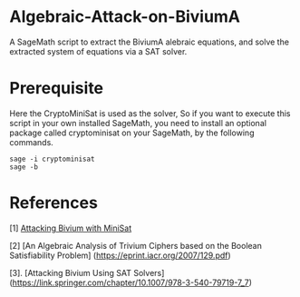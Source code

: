 # Algebraic-Attack-on-BiviumA
A SageMath script to extract the BiviumA alebraic equations, and solve the extracted system of equations via a SAT solver. 
# Prerequisite
Here the CryptoMiniSat is used as the solver, So if you want to execute this script in your own installed SageMath, you need to install an optional package called cryptominisat on your SageMath, by the following commands.  
```
sage -i cryptominisat
sage -b
```
# References
[1] [Attacking Bivium with MiniSat](https://www.cosic.esat.kuleuven.be/ecrypt/stream/papersdir/2007/040.pdf)

[2] [An Algebraic Analysis of Trivium Ciphers based on the Boolean Satisfiability Problem] (https://eprint.iacr.org/2007/129.pdf)

[3]. [Attacking Bivium Using SAT Solvers] (https://link.springer.com/chapter/10.1007/978-3-540-79719-7_7)
